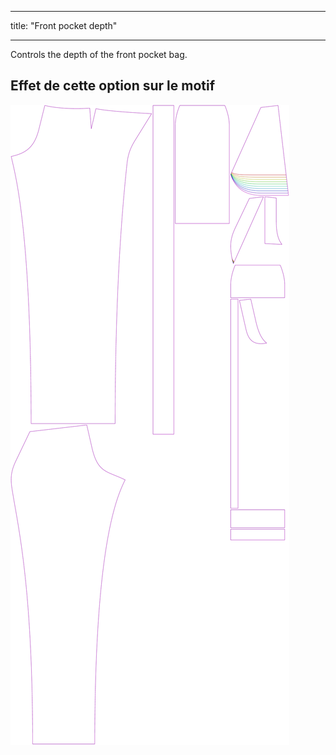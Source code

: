 - - -
title: "Front pocket depth"
- - -

Controls the depth of the front pocket bag.

## Effet de cette option sur le motif

![This image shows the effect of this option by superimposing several variants that have a different value for this option](charlie_frontpocketdepth_sample.svg "Effet de cette option sur le modèle")
